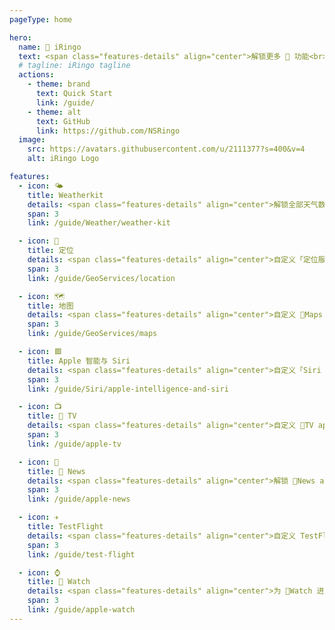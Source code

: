 ```yaml
---
pageType: home

hero:
  name:  iRingo
  text: <span class="features-details" align="center">解锁更多  功能<br>解除  服务地区限制</span>
  # tagline: iRingo tagline
  actions:
    - theme: brand
      text: Quick Start
      link: /guide/
    - theme: alt
      text: GitHub
      link: https://github.com/NSRingo
  image:
    src: https://avatars.githubusercontent.com/u/2111377?s=400&v=4
    alt: iRingo Logo

features:
  - icon: 🌤
    title: Weatherkit
    details: <span class="features-details" align="center">解锁全部天气数据类型<br>替换「空气质量」数据<br>添加「未来一小时降水强度」</span>
    span: 3
    link: /guide/Weather/weather-kit

  - icon: 📍
    title: 定位
    details: <span class="features-details" align="center">自定义「定位服务」<br>通过「基于网络的地区检测」结果始终为用户设置的地区</span>
    span: 3
    link: /guide/GeoServices/location

  - icon: 🗺️
    title: 地图
    details: <span class="features-details" align="center">自定义 Maps app<br>添加国际版功能<br>自定义服务版本</span>
    span: 3
    link: /guide/GeoServices/maps

  - icon: 🟥
    title: Apple 智能与 Siri
    details: <span class="features-details" align="center">自定义「Siri 请求」功能与服务版本</span>
    span: 3
    link: /guide/Siri/apple-intelligence-and-siri

  - icon: 📺
    title:  TV
    details: <span class="features-details" align="center">自定义 TV app<br>自选启用的板块、栏目及语言</span>
    span: 3
    link: /guide/apple-tv

  - icon: 📰
    title:  News
    details: <span class="features-details" align="center">解锁 News app 使用<br>自定义部分设置与功能</span>
    span: 3
    link: /guide/apple-news

  - icon: ✈
    title: TestFlight
    details: <span class="features-details" align="center">自定义 TestFlight app<br>修改国家或区域代码<br>多账号保存与切换<br>强制启用通用应用支持</span>
    span: 3
    link: /guide/test-flight

  - icon: ⌚️
    title:  Watch
    details: <span class="features-details" align="center">为 Watch 进行单独设置</span>
    span: 3
    link: /guide/apple-watch
---
```

